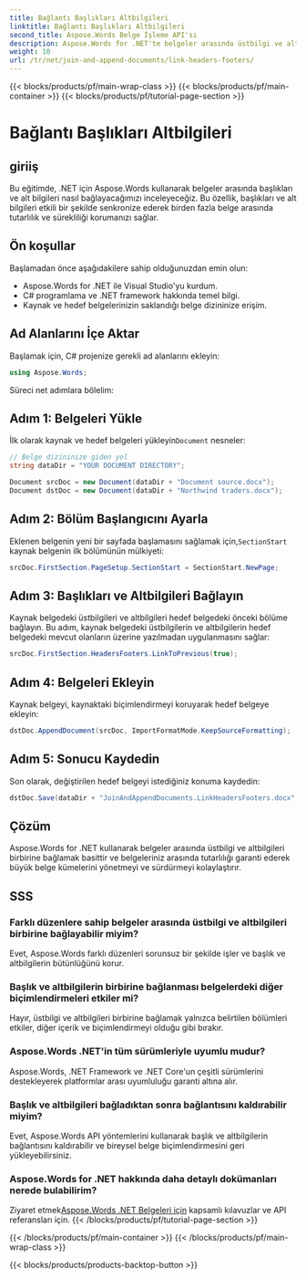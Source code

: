 ```yaml
---
title: Bağlantı Başlıkları Altbilgileri
linktitle: Bağlantı Başlıkları Altbilgileri
second_title: Aspose.Words Belge İşleme API'si
description: Aspose.Words for .NET'te belgeler arasında üstbilgi ve altbilgileri nasıl bağlayacağınızı öğrenin. Tutarlılığı ve biçimlendirme bütünlüğünü zahmetsizce sağlayın.
weight: 10
url: /tr/net/join-and-append-documents/link-headers-footers/
---
```


{{< blocks/products/pf/main-wrap-class >}}
{{< blocks/products/pf/main-container >}}
{{< blocks/products/pf/tutorial-page-section >}}

# Bağlantı Başlıkları Altbilgileri

## giriiş

Bu eğitimde, .NET için Aspose.Words kullanarak belgeler arasında başlıkları ve alt bilgileri nasıl bağlayacağımızı inceleyeceğiz. Bu özellik, başlıkları ve alt bilgileri etkili bir şekilde senkronize ederek birden fazla belge arasında tutarlılık ve sürekliliği korumanızı sağlar.

## Ön koşullar

Başlamadan önce aşağıdakilere sahip olduğunuzdan emin olun:

- Aspose.Words for .NET ile Visual Studio'yu kurdum.
- C# programlama ve .NET framework hakkında temel bilgi.
- Kaynak ve hedef belgelerinizin saklandığı belge dizininize erişim.

## Ad Alanlarını İçe Aktar

Başlamak için, C# projenize gerekli ad alanlarını ekleyin:

```csharp
using Aspose.Words;
```

Süreci net adımlara bölelim:

## Adım 1: Belgeleri Yükle

 İlk olarak kaynak ve hedef belgeleri yükleyin`Document` nesneler:

```csharp
// Belge dizininize giden yol
string dataDir = "YOUR DOCUMENT DIRECTORY";

Document srcDoc = new Document(dataDir + "Document source.docx");
Document dstDoc = new Document(dataDir + "Northwind traders.docx");
```

## Adım 2: Bölüm Başlangıcını Ayarla

 Eklenen belgenin yeni bir sayfada başlamasını sağlamak için,`SectionStart` kaynak belgenin ilk bölümünün mülkiyeti:

```csharp
srcDoc.FirstSection.PageSetup.SectionStart = SectionStart.NewPage;
```

## Adım 3: Başlıkları ve Altbilgileri Bağlayın

Kaynak belgedeki üstbilgileri ve altbilgileri hedef belgedeki önceki bölüme bağlayın. Bu adım, kaynak belgedeki üstbilgilerin ve altbilgilerin hedef belgedeki mevcut olanların üzerine yazılmadan uygulanmasını sağlar:

```csharp
srcDoc.FirstSection.HeadersFooters.LinkToPrevious(true);
```

## Adım 4: Belgeleri Ekleyin

Kaynak belgeyi, kaynaktaki biçimlendirmeyi koruyarak hedef belgeye ekleyin:

```csharp
dstDoc.AppendDocument(srcDoc, ImportFormatMode.KeepSourceFormatting);
```

## Adım 5: Sonucu Kaydedin

Son olarak, değiştirilen hedef belgeyi istediğiniz konuma kaydedin:

```csharp
dstDoc.Save(dataDir + "JoinAndAppendDocuments.LinkHeadersFooters.docx");
```

## Çözüm

Aspose.Words for .NET kullanarak belgeler arasında üstbilgi ve altbilgileri birbirine bağlamak basittir ve belgeleriniz arasında tutarlılığı garanti ederek büyük belge kümelerini yönetmeyi ve sürdürmeyi kolaylaştırır.

## SSS

### Farklı düzenlere sahip belgeler arasında üstbilgi ve altbilgileri birbirine bağlayabilir miyim?
Evet, Aspose.Words farklı düzenleri sorunsuz bir şekilde işler ve başlık ve altbilgilerin bütünlüğünü korur.

### Başlık ve altbilgilerin birbirine bağlanması belgelerdeki diğer biçimlendirmeleri etkiler mi?
Hayır, üstbilgi ve altbilgileri birbirine bağlamak yalnızca belirtilen bölümleri etkiler, diğer içerik ve biçimlendirmeyi olduğu gibi bırakır.

### Aspose.Words .NET'in tüm sürümleriyle uyumlu mudur?
Aspose.Words, .NET Framework ve .NET Core'un çeşitli sürümlerini destekleyerek platformlar arası uyumluluğu garanti altına alır.

### Başlık ve altbilgileri bağladıktan sonra bağlantısını kaldırabilir miyim?
Evet, Aspose.Words API yöntemlerini kullanarak başlık ve altbilgilerin bağlantısını kaldırabilir ve bireysel belge biçimlendirmesini geri yükleyebilirsiniz.

### Aspose.Words for .NET hakkında daha detaylı dokümanları nerede bulabilirim?
 Ziyaret etmek[Aspose.Words .NET Belgeleri için](https://reference.aspose.com/words/net/) kapsamlı kılavuzlar ve API referansları için.
{{< /blocks/products/pf/tutorial-page-section >}}

{{< /blocks/products/pf/main-container >}}
{{< /blocks/products/pf/main-wrap-class >}}

{{< blocks/products/products-backtop-button >}}
